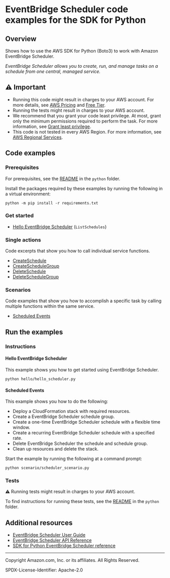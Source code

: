 # EventBridge Scheduler code examples for the SDK for Python

## Overview

Shows how to use the AWS SDK for Python (Boto3) to work with Amazon EventBridge Scheduler.

<!--custom.overview.start-->
<!--custom.overview.end-->

_EventBridge Scheduler allows you to create, run, and manage tasks on a schedule from one central, managed service._

## ⚠ Important

* Running this code might result in charges to your AWS account. For more details, see [AWS Pricing](https://aws.amazon.com/pricing/) and [Free Tier](https://aws.amazon.com/free/).
* Running the tests might result in charges to your AWS account.
* We recommend that you grant your code least privilege. At most, grant only the minimum permissions required to perform the task. For more information, see [Grant least privilege](https://docs.aws.amazon.com/IAM/latest/UserGuide/best-practices.html#grant-least-privilege).
* This code is not tested in every AWS Region. For more information, see [AWS Regional Services](https://aws.amazon.com/about-aws/global-infrastructure/regional-product-services).

<!--custom.important.start-->
<!--custom.important.end-->

## Code examples

### Prerequisites

For prerequisites, see the [README](../../README.md#Prerequisites) in the `python` folder.

Install the packages required by these examples by running the following in a virtual environment:

```
python -m pip install -r requirements.txt
```

<!--custom.prerequisites.start-->
<!--custom.prerequisites.end-->

### Get started

- [Hello EventBridge Scheduler](hello/hello_scheduler.py#L4) (`ListSchedules`)


### Single actions

Code excerpts that show you how to call individual service functions.

- [CreateSchedule](scheduler_wrapper.py#L38)
- [CreateScheduleGroup](scheduler_wrapper.py#L131)
- [DeleteSchedule](scheduler_wrapper.py#L104)
- [DeleteScheduleGroup](scheduler_wrapper.py#L160)

### Scenarios

Code examples that show you how to accomplish a specific task by calling multiple
functions within the same service.

- [Scheduled Events](scenario/scheduler_scenario.py)


<!--custom.examples.start-->
<!--custom.examples.end-->

## Run the examples

### Instructions


<!--custom.instructions.start-->
<!--custom.instructions.end-->

#### Hello EventBridge Scheduler

This example shows you how to get started using EventBridge Scheduler.

```
python hello/hello_scheduler.py
```


#### Scheduled Events

This example shows you how to do the following:

- Deploy a CloudFormation stack with required resources.
- Create a EventBridge Scheduler schedule group.
- Create a one-time EventBridge Scheduler schedule with a flexible time window.
- Create a recurring EventBridge Scheduler schedule with a specified rate.
- Delete EventBridge Scheduler the schedule and schedule group.
- Clean up resources and delete the stack.

<!--custom.scenario_prereqs.scheduler_ScheduledEventsScenario.start-->
<!--custom.scenario_prereqs.scheduler_ScheduledEventsScenario.end-->

Start the example by running the following at a command prompt:

```
python scenario/scheduler_scenario.py
```


<!--custom.scenarios.scheduler_ScheduledEventsScenario.start-->
<!--custom.scenarios.scheduler_ScheduledEventsScenario.end-->

### Tests

⚠ Running tests might result in charges to your AWS account.


To find instructions for running these tests, see the [README](../../README.md#Tests)
in the `python` folder.



<!--custom.tests.start-->
<!--custom.tests.end-->

## Additional resources

- [EventBridge Scheduler User Guide](https://docs.aws.amazon.com/scheduler/latest/userguide/intro.html)
- [EventBridge Scheduler API Reference](https://docs.aws.amazon.com/scheduler/latest/apireference/Welcome.html)
- [SDK for Python EventBridge Scheduler reference](https://boto3.amazonaws.com/v1/documentation/api/latest/reference/services/scheduler.html)

<!--custom.resources.start-->
<!--custom.resources.end-->

---

Copyright Amazon.com, Inc. or its affiliates. All Rights Reserved.

SPDX-License-Identifier: Apache-2.0
